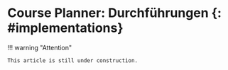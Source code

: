 # Course Planner: Durchführungen {: #implementations}


!!! warning "Attention"

    This article is still under construction.





